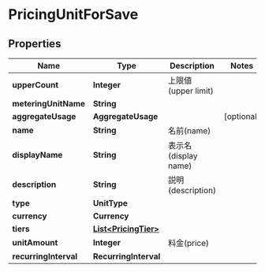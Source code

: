 

# PricingUnitForSave


## Properties

| Name | Type | Description | Notes |
|------------ | ------------- | ------------- | -------------|
|**upperCount** | **Integer** | 上限値(upper limit) |  |
|**meteringUnitName** | **String** |  |  |
|**aggregateUsage** | **AggregateUsage** |  |  [optional] |
|**name** | **String** | 名前(name) |  |
|**displayName** | **String** | 表示名(display name) |  |
|**description** | **String** | 説明(description) |  |
|**type** | **UnitType** |  |  |
|**currency** | **Currency** |  |  |
|**tiers** | [**List&lt;PricingTier&gt;**](PricingTier.md) |  |  |
|**unitAmount** | **Integer** | 料金(price) |  |
|**recurringInterval** | **RecurringInterval** |  |  |



